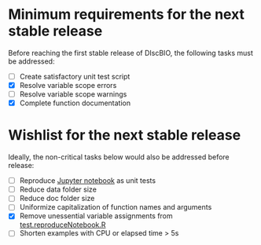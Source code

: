 # Minimum requirements for the next stable release

Before reaching the first stable release of DIscBIO, the following tasks must be addressed:

- [ ] Create satisfactory unit test script
- [x] Resolve variable scope errors
- [ ] Resolve variable scope warnings
- [x] Complete function documentation

# Wishlist for the next stable release

Ideally, the non-critical tasks below would also be addressed before release:

- [ ] Reproduce [Jupyter notebook](https://hub.gke.mybinder.org/user/systemsbiologist-pscan-tza36hyq/notebooks/DIscBIO.ipynb) as unit tests
- [ ] Reduce data folder size
- [ ] Reduce doc folder size
- [ ] Uniformize capitalization of function names and arguments
- [x] Remove unessential variable assignments from [test.reproduceNotebook.R](tests/testthat/test.reproduceNotebook.R)
- [ ] Shorten examples with CPU or elapsed time > 5s
